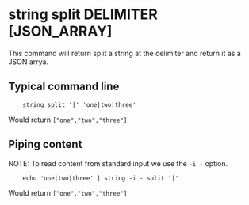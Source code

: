 
# string split DELIMITER [JSON_ARRAY]

This command will return split a string at the delimiter
and return it as a JSON arrya.

## Typical command line

```shell
    string split '|' 'one|two|three'
```

Would return `["one","two","three"]`

## Piping content

NOTE: To read content from standard input we use the `-i -` option.

```shell
    echo 'one|two|three' | string -i - split '|'
```

Would return `["one","two","three"]`

